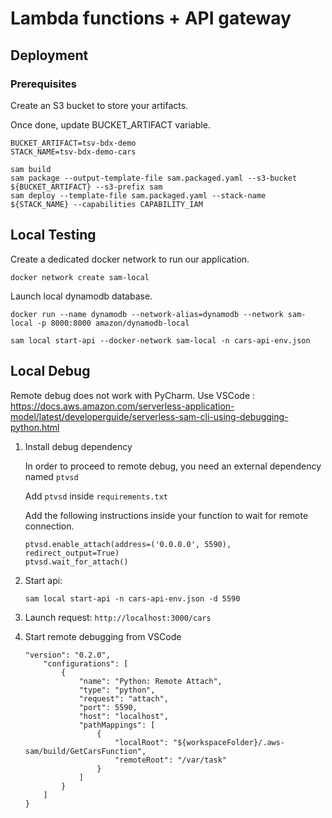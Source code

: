 # Lambda functions + API gateway

## Deployment

### Prerequisites

Create an S3 bucket to store your artifacts.

Once done, update BUCKET_ARTIFACT variable.

```
BUCKET_ARTIFACT=tsv-bdx-demo
STACK_NAME=tsv-bdx-demo-cars

sam build
sam package --output-template-file sam.packaged.yaml --s3-bucket ${BUCKET_ARTIFACT} --s3-prefix sam
sam deploy --template-file sam.packaged.yaml --stack-name ${STACK_NAME} --capabilities CAPABILITY_IAM
```

## Local Testing

Create a dedicated docker network to run our application.

`docker network create sam-local`

Launch local dynamodb database.

`docker run --name dynamodb --network-alias=dynamodb --network sam-local -p 8000:8000 amazon/dynamodb-local`

`sam local start-api --docker-network sam-local -n cars-api-env.json`

## Local Debug

Remote debug does not work with PyCharm.
Use VSCode : https://docs.aws.amazon.com/serverless-application-model/latest/developerguide/serverless-sam-cli-using-debugging-python.html

1. Install debug dependency

    In order to proceed to remote debug, you need an external dependency named `ptvsd`
    
    Add `ptvsd` inside `requirements.txt`
    
    Add the following instructions inside your function to wait for remote connection.
    
    ```
    ptvsd.enable_attach(address=('0.0.0.0', 5590), redirect_output=True)
    ptvsd.wait_for_attach()
    ```

2. Start api:

    `sam local start-api -n cars-api-env.json -d 5590`

3. Launch request: `http://localhost:3000/cars`

4. Start remote debugging from VSCode

    ```
    "version": "0.2.0",
        "configurations": [
            {
                "name": "Python: Remote Attach",
                "type": "python",
                "request": "attach",
                "port": 5590,
                "host": "localhost",
                "pathMappings": [
                    {
                        "localRoot": "${workspaceFolder}/.aws-sam/build/GetCarsFunction",
                        "remoteRoot": "/var/task"
                    }
                ]
            }
        ]
    }
    ```
